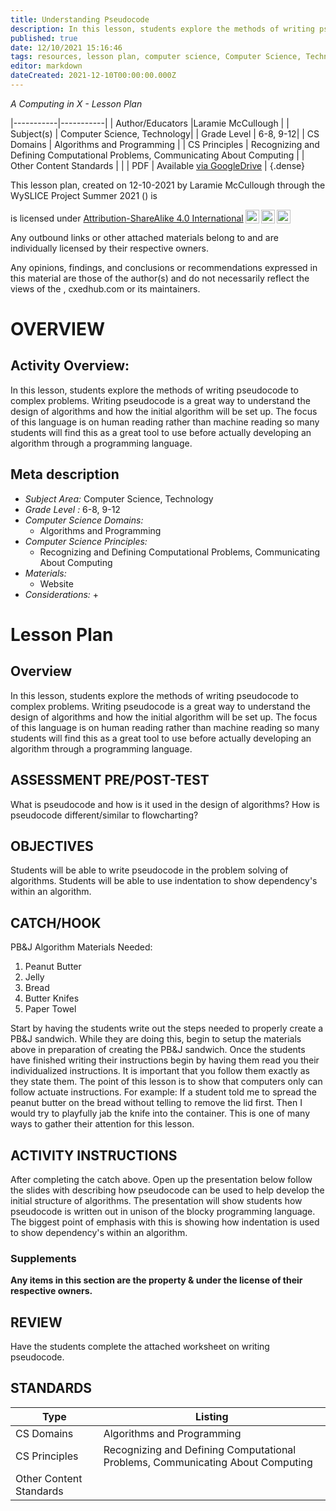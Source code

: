 ```yaml
---
title: Understanding Pseudocode
description: In this lesson, students explore the methods of writing pseudocode to complex problems.  Writing pseudocode is a great way to understand the design of algorithms and how the initial algorithm will be set up.  The focus of this language is on human reading rather than machine reading so many students will find this as a great tool to use before actually developing an algorithm through a programming language.
published: true
date: 12/10/2021 15:16:46
tags: resources, lesson plan, computer science, Computer Science, Technology 
editor: markdown
dateCreated: 2021-12-10T00:00:00.000Z
---
```

*A Computing in X - Lesson Plan*

|-----------|-----------|
| Author/Educators |Laramie McCullough |
| Subject(s) | Computer Science, Technology|
| Grade Level | 6-8, 9-12|
| CS Domains | Algorithms and Programming |
| CS Principles | Recognizing and Defining Computational Problems, Communicating About Computing |
| Other Content Standards |  | 
| PDF | Available [via GoogleDrive]() |
{.dense}






This lesson plan, created on 12-10-2021 by Laramie McCullough through the  WySLICE Project Summer 2021 () is  <p xmlns:cc="http://creativecommons.org/ns#" >  is licensed under <a href="http://creativecommons.org/licenses/by-sa/4.0/?ref=chooser-v1" target="_blank" rel="license noopener noreferrer" style="display:inline-block;">Attribution-ShareAlike 4.0 International<img style="height:22px!important;margin-left:3px;vertical-align:text-bottom;" src="https://mirrors.creativecommons.org/presskit/icons/cc.svg?ref=chooser-v1"><img style="height:22px!important;margin-left:3px;vertical-align:text-bottom;" src="https://mirrors.creativecommons.org/presskit/icons/by.svg?ref=chooser-v1"><img style="height:22px!important;margin-left:3px;vertical-align:text-bottom;" src="https://mirrors.creativecommons.org/presskit/icons/sa.svg?ref=chooser-v1"></a></p>


Any outbound links or other attached materials belong to and are individually licensed by their respective owners. 


Any opinions, findings, and conclusions or recommendations expressed in this material are those of the author(s) and do not necessarily reflect the views of the , cxedhub.com or its maintainers.


# OVERVIEW
## Activity Overview:  
In this lesson, students explore the methods of writing pseudocode to complex problems.  Writing pseudocode is a great way to understand the design of algorithms and how the initial algorithm will be set up.  The focus of this language is on human reading rather than machine reading so many students will find this as a great tool to use before actually developing an algorithm through a programming language.
## Meta description
+ *Subject Area:* Computer Science, Technology 
+ *Grade Level :* 6-8, 9-12 
+ *Computer Science Domains:*
   + Algorithms and Programming
+ *Computer Science Principles:*
   + Recognizing and Defining Computational Problems, Communicating About Computing
+ *Materials:* 
   + Website
+ *Considerations:*
   + 


# Lesson Plan
## Overview
In this lesson, students explore the methods of writing pseudocode to complex problems.  Writing pseudocode is a great way to understand the design of algorithms and how the initial algorithm will be set up.  The focus of this language is on human reading rather than machine reading so many students will find this as a great tool to use before actually developing an algorithm through a programming language.
## ASSESSMENT PRE/POST-TEST
What is pseudocode and how is it used in the design of algorithms? 
How is pseudocode different/similar to flowcharting?
## OBJECTIVES
Students will be able to write pseudocode in the problem solving of algorithms.
Students will be able to use indentation to show dependency's within an algorithm.


## CATCH/HOOK
PB&J Algorithm
Materials Needed:
1. Peanut Butter
2. Jelly
3. Bread
4. Butter Knifes 
5.  Paper Towel


Start by having the students write out the steps needed to properly create a PB&J sandwich.   While they are doing this, begin to setup the materials above in preparation of creating the PB&J sandwich.   Once the students have finished writing their instructions begin by having them read you their individualized instructions. It is important that you follow them exactly as they state them.  The point of this lesson is to show that computers only can follow actuate instructions.  For example: If a student told me to spread the peanut butter on the bread without telling to remove the lid first.  Then I would try to playfully jab the knife into the container.  This is one of many ways to gather their attention for this lesson.


## ACTIVITY INSTRUCTIONS
After completing the catch above.  Open up the presentation below follow the slides with describing how pseudocode can be used to help develop the initial structure of algorithms.   The presentation will show students how pseudocode is written out in unison of the blocky programming language.  The biggest point of emphasis with this is showing how indentation is used to show dependency's within an algorithm.


### Supplements
**Any items in this section are the property & under the license of their respective owners.**






## REVIEW
Have the students complete the attached worksheet on writing pseudocode.
## STANDARDS        
| Type | Listing | 
|-----------|-----------|
| CS Domains  | Algorithms and Programming|
| CS Principles   | Recognizing and Defining Computational Problems, Communicating About Computing|
| Other Content Standards |   |